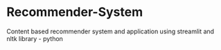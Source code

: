 # Recommender-System
Content based recommender system and application using streamlit and nltk library - python
